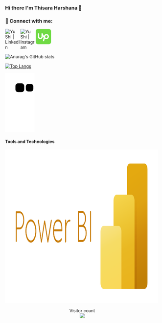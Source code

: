 ### Hi there I'm Thisara Harshana 👋

<!--
**TABEYWICKRAMA/TABEYWICKRAMA** is a ✨ _special_ ✨ repository because its `README.md` (this file) appears on your GitHub profile.

Here are some ideas to get you started:

- 🔭 I’m currently working on ...
- 🌱 I’m currently learning ...
- 👯 I’m looking to collaborate on ...
- 🤔 I’m looking for help with ...
- 💬 Ask me about ...
- 📫 How to reach me: ...
- 😄 Pronouns: ...
- ⚡ Fun fact: ...
-->
### 🤝 Connect with me:

<a href="https://www.linkedin.com/in/thisara-harshana-abeywickrama-b851961b4/"><img align="left" src="https://raw.githubusercontent.com/yushi1007/yushi1007/main/images/linkedin.svg" alt="Yu Shi | LinkedIn" width="50px"/></a>

<a href="https://www.facebook.com/thisaraharshana.abeywickrama.1/"><img align="left" src="https://cdn-icons-png.flaticon.com/512/124/124010.png" alt="Yu Shi | Instagram" width="50px"/></a>

<a href="https://www.upwork.com/"><img align="left" src="https://raw.githubusercontent.com/TABEYWICKRAMA/GitHub_Images/12511208945ec2cd343d16a301b9592f6f20754b/upwork-tile.svg" alt="Yu Shi | Instagram" width="50px"/></a>

</br>
</br>
</br>
</br>
<p align="left">
  <img src="https://github-readme-stats.vercel.app/api?username=TABEYWICKRAMA&show_icons=true&theme=radical" alt="Anurag's GitHub stats">
</p>

[![Top Langs](https://github-readme-stats.vercel.app/api/top-langs/?username=TABEYWICKRAMA&layout=compact)](https://github.com/TABEYWICKRAMA)

![Snake animation](https://github.com/TABEYWICKRAMA/TABEYWICKRAMA/blob/output/github-contribution-grid-snake.svg)

#### Tools and Technologies

<img src="https://raw.githubusercontent.com/TABEYWICKRAMA/GitHub_Images/14603b1e997db45b142eb8764bbe20361e985f54/power-bi-microsoft-seeklogo.com.svg" alt="GitHub Logo" width="500px" height="500px">


<p align="center"> 
  Visitor count<br>
<img src="https://profile-counter.glitch.me/TABEYWICKRAMA/count.svg" />
</p>










